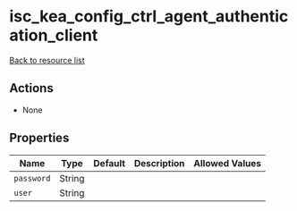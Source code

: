 # isc_kea_config_ctrl_agent_authentication_client

[Back to resource list](../README.md#resources)

## Actions

- None

## Properties

| Name       | Type   | Default | Description | Allowed Values |
| ---------- | ------ | ------- | ----------- | -------------- |
| `password` | String |         |             |                |
| `user`     | String |         |             |                |
